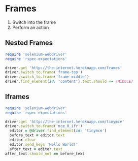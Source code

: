 # Frames

1. Switch into the frame
2. Perform an action

## Nested Frames

```ruby
require 'selenium-webdriver'
require 'rspec-expectations'

driver.get 'http://the-internet.herokuapp.com/frames'
driver.switch_to.frame('frame-top')
driver.switch_to.frame('frame-middle')
driver.find_element(id: 'content').text.should =~ /MIDDLE/
```

## Iframes

```ruby
require 'selenium-webdriver'
require 'rspec-expectations'

driver.get 'http://the-internet.herokuapp.com/tinymce'
driver.switch_to.frame('mce_0_ifr')
  editor = @driver.find_element(id: 'tinymce')
  before_text = editor.text
  editor.clear
  editor.send_keys 'Hello World!'
  after_text = editor.text
after_text.should_not == before_text
```
